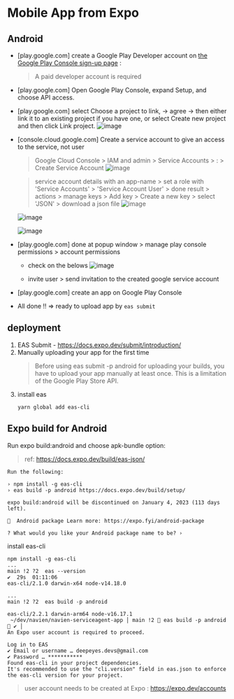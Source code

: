 # Mobile App from Expo
## Android
- [play.google.com] create a Google Play Developer account on [the Google Play Console sign-up page](https://play.google.com/apps/publish/signup/) : 
  > A paid developer account is required
- [play.google.com] Open Google Play Console, expand Setup, and choose API access.
- [play.google.com] select Choose a project to link, -> agree -> then either link it to an existing project if you have one, or select Create new project and then click Link project.
  ![image](https://user-images.githubusercontent.com/59367560/189769876-52d3e557-e3a1-41b0-8a81-c2a0f0ba213f.png)

- [console.cloud.google.com] Create a service account to give an access to the service, not user
  > Google Cloud Console > IAM and admin > Service Accounts > : > Create Service Account
  ![image](https://user-images.githubusercontent.com/59367560/189771046-db5af4ed-3c13-4ef3-be6e-a352a47c8adb.png)

  > service account details with an app-name > set a role with 'Service Accounts' > 'Service Account User' > done
  > result > actions > manage keys > Add key > Create a new key > select 'JSON' > download a json file
  ![image](https://user-images.githubusercontent.com/59367560/189771858-7fbb9bb2-678a-4235-a053-f3479302a54e.png)
  
  ![image](https://user-images.githubusercontent.com/59367560/189772101-6fbbf730-cb0d-4878-9408-9eb51e162a33.png)

  ![image](https://user-images.githubusercontent.com/59367560/189772394-da4cac8a-f71b-4022-ad2a-eaabd75684b2.png)

- [play.google.com] done at popup window > manage play console permissions > account permissions
  - check on the belows
  ![image](https://user-images.githubusercontent.com/59367560/189772850-85b005ac-eacf-4a79-9ca8-d74e4e23983c.png)
  
  - invite user > send invitation to the created google service account

- [play.google.com] create an app on Google Play Console
- All done !! => ready to upload app by ```eas submit```

## deployment
1. EAS Submit - https://docs.expo.dev/submit/introduction/
2. Manually uploading your app for the first time 
   > Before using eas submit -p android for uploading your builds, you have to upload your app manually at least once. This is a limitation of the Google Play Store API.
3. install eas
   ```
   yarn global add eas-cli
   ```


## Expo build for Android
Run expo build:android and choose apk-bundle option:
> ref: https://docs.expo.dev/build/eas-json/

```
Run the following:

› npm install -g eas-cli
› eas build -p android https://docs.expo.dev/build/setup/

expo build:android will be discontinued on January 4, 2023 (113 days left).

📝  Android package Learn more: https://expo.fyi/android-package

? What would you like your Android package name to be? › 
```

install eas-cli
```
npm install -g eas-cli
...
main !2 ?2  eas --version                                                                     ✔  29s  01:11:06 
eas-cli/2.1.0 darwin-x64 node-v14.18.0

...
main !2 ?2  eas build -p android

eas-cli/2.2.1 darwin-arm64 node-v16.17.1
 ~/dev/navien/navien-serviceagent-app │ main !2  eas build -p android                                                                                                                                                                                                                                       ✔ │
An Expo user account is required to proceed.

Log in to EAS
✔ Email or username … deepeyes.devs@gmail.com
✔ Password … ***********
Found eas-cli in your project dependencies.
It's recommended to use the "cli.version" field in eas.json to enforce the eas-cli version for your project.
```
> user account needs to be created at Expo : https://expo.dev/accounts




